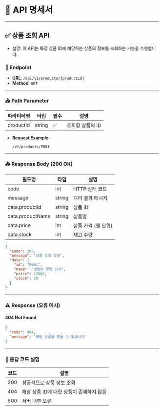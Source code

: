 # 📌 API 명세서

---

## ✅ 상품 조회 API

- 설명: 이 API는 특정 상품 ID에 해당하는 상품의 정보를 조회하는 기능을 수행합니다.

### 🔗 Endpoint

- **URL**: `/api/v1/products/{productId}`
- **Method**: `GET`

---

### 📥 Path Parameter

| 파라미터명  | 타입   | 필수 | 설명              |
|-------------|--------|------|-------------------|
| productId   | string | ✅   | 조회할 상품의 ID  |

- **Request Example**:
  ```
  /v1/products/P001
  ```

---

### 📤 Response Body (200 OK)

| 필드명              | 타입   | 설명                  |
|------------------|--------|-----------------------|
| code             | int    | HTTP 상태 코드        |
| message          | string | 처리 결과 메시지      |
| data.productId   | string | 상품 ID               |
| data.productName | string | 상품명                |
| data.price       | int    | 상품 가격 (원 단위)   |
| data.stock       | int    | 재고 수량             |

```json
{
  "code": 200,
  "message": "상품 조회 성공",
  "data": {
    "id": "P001",
    "name": "멍멍이 영양 간식",
    "price": 12000,
    "stock": 30
  }
}
```

---

### ⚠️ Response (오류 예시)

#### 404 Not Found

```json
{
  "code": 404,
  "message": "해당 상품을 찾을 수 없습니다"
}
```

---

### 📘 응답 코드 설명

| 코드 | 설명                      |
|------|-------------------------|
| 200  | 성공적으로 상품 정보 조회          |
| 404  | 해당 상품 ID에 대한 상품이 존재하지 않음 |
| 500  | 서버 내부 오류                |
